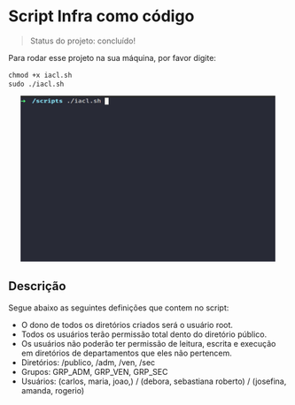 # Script Infra como código

> Status do projeto: concluído!

Para rodar esse projeto na sua máquina, por favor digite:
```
chmod +x iacl.sh
sudo ./iacl.sh 
```

<p align="center">
<img width="460" height="300" src="src/assets/iac1.gif">
</p>

## Descrição
Segue abaixo as seguintes definições que contem no script:

- O dono de todos os diretórios criados será o usuário root.
- Todos os usuários terão permissão total dento do diretório público.
- Os usuários não poderão ter permissão de leitura, escrita e execução em diretórios de departamentos que eles não pertencem.
- Diretórios: /publico, /adm, /ven, /sec
- Grupos: GRP_ADM, GRP_VEN, GRP_SEC
- Usuários: 
(carlos, maria, joao,) / (debora, sebastiana roberto) / (josefina, amanda, rogerio)  

